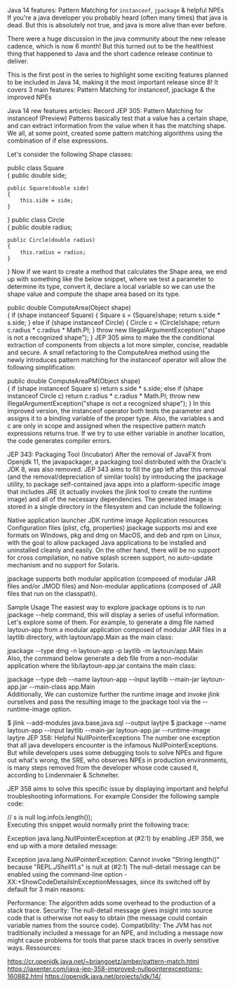 Java 14 features:  Pattern Matching for `instanceof`, `jpackage` & helpful NPEs
If you're a java developer you probably heard (often many times) that java is dead. But this is absolutely not true, and java is more alive than ever before.

There were a huge discussion in the java community about the new release cadence, which is now 6 month! But this turned out to be the healthiest thing that happened to Java and the short cadence release continue to deliver.

This is the first post in the series to highlight some exciting features planned to be included in Java 14, making it the most important release since 8! It covers 3 main features: Pattern Matching for instanceof, jpackage & the improved NPEs

Java 14 rew features articles:
Record
JEP 305: Pattern Matching for instanceof (Preview)
Patterns basically test that a value has a certain shape, and can extract information from the value when it has the matching shape. We all, at some point, created some pattern matching algorithms using the combination of if else expressions.

Let's consider the following Shape classes:

public class Square  
{
    public double side;

    public Square(double side)
    {
        this.side = side;
    }
}
public class Circle  
{
    public double radius;

    public Circle(double radius)
    {
        this.radius = radius;
    }
}
Now if we want to create a method that calculates the Shape area, we end up with something like the below snippet, where we test a parameter to determine its type, convert it, declare a local variable so we can use the shape value and compute the shape area based on its type.

public double ComputeArea(Object shape)  
{
    if (shape instanceof Square)
    {
        Square s = (Square)shape;
        return s.side * s.side;
    } 
    else if (shape instanceof Circle)
    {
        Circle c = (Circle)shape;
        return c.radius * c.radius * Math.PI;
    }
    throw new IllegalArgumentException("shape is not a recognized shape");
}
JEP 305 aims to make the the conditional extraction of components from objects a lot more simpler, concise, readable and secure. A small refactoring to the ComputeArea method using the newly introduces pattern matching for the instanceof operator will allow the following simplification:

public double ComputeAreaPM(Object shape)  
{
    if (shape instanceof Square s)
        return s.side * s.side;
    else if (shape instanceof Circle c)
        return c.radius * c.radius * Math.PI;
    throw new IllegalArgumentException("shape is not a recognized shape");
}
In this improved version, the instanceof operator both tests the parameter and assigns it to a binding variable of the proper type. Also, the variables s and c are only in scope and assigned when the respective pattern match expressions returns true. If we try to use either variable in another location, the code generates compiler errors.

JEP 343: Packaging Tool (Incubator)
After the removal of JavaFX from Openjdk 11, the javapackager, a packaging tool distributed with the Oracle's JDK 8, was also removed. JEP 343 aims to fill the gap left after this removal (and the removal/depreciation of similar tools) by introducing the jpackage utility, to package self-contained java apps into a platform-specific image that includes JRE (it actually invokes the jlink tool to create the runtime image) and all of the necessary dependencies. The generated image is stored in a single directory in the filesystem and can include the following:

Native application launcher
JDK runtime image
Application resources
Configuration files (plist, cfg, properties)
jpackage supports msi and exe formats on Windows, pkg and dmg on MacOS, and deb and rpm on Linux, with the goal to allow packaged Java applications to be installed and uninstalled cleanly and easily. On the other hand, there will be no support for cross compilation, no native splash screen support, no auto-update mechanism and no support for Solaris.

jpackage supports both modular application (composed of modular JAR files and/or JMOD files) and Non-modular applications (composed of JAR files that run on the classpath).

Sample Usage
The easiest way to explore jpackage options is to run jpackage --help command, this will display a series of useful information. Let's explore some of them.
For example, to generate a dmg file named laytoun-app from a modular application composed of modular JAR files in a laytlib directory, with laytoun/app.Main as the main class:

jpackage --type dmg -n laytoun-app -p laytlib -m laytoun/app.Main  
Also, the command below generate a deb file from a non-modular application where the lib/laytoun-app.jar contains the main class:

jpackage --type deb --name laytoun-app --input laytlib --main-jar laytoun-app.jar --main-class app.Main  
Additionally, We can customize further the runtime image and invoke jlink ourselves and pass the resulting image to the jpackage tool via the --runtime-image option.

$ jlink --add-modules java.base,java.sql --output laytjre
$ jpackage --name laytoun-app --input laytlib --main-jar laytoun-app.jar --runtime-image laytjre
JEP 358: Helpful NullPointerExceptions
The number one exception that all java developers encounter is the infamous NullPointerExceptions. But while developers uses some debugging tools to solve NPEs and figure out what's wrong, the SRE, who observes NPEs in production environments, is many steps removed from the developer whose code caused it, according to Lindenmaier & Schmelter.

JEP 358 aims to solve this specific issue by displaying important and helpful troubleshooting informations. For example Consider the following sample code:

// s is null
log.info(s.length());  
Executing this snippet would normally print the following trace:

  Exception java.lang.NullPointerException
        at (#2:1)
by enabling JEP 358, we end up with a more detailed message:

  Exception java.lang.NullPointerException: Cannot invoke "String.length()" because "REPL.$JShell$11.s" is null
        at (#2:1)
The null-detail message can be enabled using the command-line option -XX:+ShowCodeDetailsInExceptionMessages, since its switched off by default for 3 main reasons:

Performance: The algorithm adds some overhead to the production of a stack trace.
Security: The null-detail message gives insight into source code that is otherwise not easy to obtain (the message could contain variable names from the source code).
Compatibility: The JVM has not traditionally included a message for an NPE, and including a message now might cause problems for tools that parse stack traces in overly sensitive ways.
Ressources:

https://cr.openjdk.java.net/~briangoetz/amber/pattern-match.html
https://jaxenter.com/java-jep-358-improved-nullpointerexceptions-160882.html
https://openjdk.java.net/projects/jdk/14/

